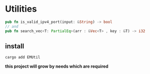 # Utilities
```rust
pub fn is_valid_ipv4_port(input: &String) -> bool
// and
pub fn search_vec<T: PartialEq>(arr : &Vec<T> , key : &T) -> i32
```
## install
```shell
cargo add EMUtil
```
**this project will grow by needs which are required**
